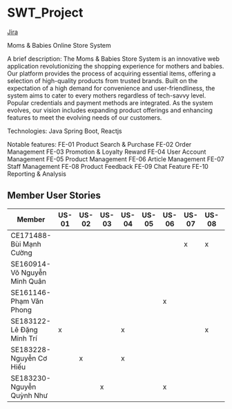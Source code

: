 # SWT_Project

[Jira](https://phongpv.atlassian.net/jira/software/c/projects/NNS/boards/6)

Moms & Babies Online Store System



A brief description: The Moms & Babies Store System is an innovative web application revolutionizing the shopping experience for mothers and babies. Our platform provides the process of acquiring essential items, offering a selection of high-quality products from trusted brands. Built on the expectation of a high demand for convenience and user-friendliness, the system aims to cater to every mothers regardless of tech-savvy level. Popular credentials and payment methods are integrated. As the system evolves, our vision includes expanding product offerings and enhancing features to meet the evolving needs of our customers.


Technologies: Java Spring Boot, Reactjs

Notable features:
FE-01	Product Search & Purchase
FE-02	Order Management
FE-03	Promotion & Loyalty Reward
FE-04	User Account Management
FE-05	Product Management
FE-06	Article Management
FE-07	Staff Management
FE-08	Product Feedback
FE-09	Chat Feature
FE-10	Reporting & Analysis


## Member User Stories

| Member | US-01 | US-02 | US-03 | US-04 | US-05 | US-06 | US-07 | US-08 | US-09 | US-10 | US-11 | US-12 | US-13 | US-14 | US-15 | US-16 | US-17 | US-18 | US-19 | US-20 | US-21 | US-22 | US-23 | US-24 | US-25 | US-26 | US-27 | US-28 | US-29 | US-30 |
|--------|-------|-------|-------|-------|-------|-------|-------|-------|-------|-------|-------|-------|-------|-------|-------|-------|-------|-------|-------|-------|-------|-------|-------|-------|-------|-------|-------|-------|-------|-------|
| CE171488-Bùi Mạnh Cường |       |       |       |       |       |       | x     | x     |       |       |       |       |       |       | x     |       |       |       |       |       |       |       |       |       |       | x     |       |       | x     |
| SE160914-Võ Nguyễn Minh Quân |       |       |       |       |       |       |       |       |       |       |       |       |       |       |       |       |       |       |       | x     |       |       | x     |       |       |       | x     | x     |       |       |
| SE161146-Phạm Văn Phong |       |       |       |       |       | x     |       |       |       |       |       |       | x     |       |       |       |       | x     |       |       |       | x     |       |       |       | x     |       |       |       | x     |
| SE183122-Lê Đặng Minh Trí | x     |       |       | x     |       |       |       | x     |       |       |       |       |       |       |       |       | x     |       |       |       |       |       |       |       |       | x     |       |       |       |
| SE183228-Nguyễn Cơ Hiếu |       | x     |       | x     |       |       |       |       | x     |       |       |       |       |       |       |       | x     |       |       |       |       |       |       |       | x     |       |       |       |       |
| SE183230-Nguyễn Quỳnh Như |       |       | x     |       |       | x     |       |       |       |       |       |       |       | x     |       |       |       |       |       | x     |       | x     |       |       |       |       | x     |       | x     |
